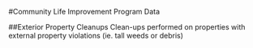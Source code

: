 #Community Life Improvement Program Data

##Exterior Property Cleanups
Clean-ups performed on properties with external property violations (ie. tall weeds or debris)
